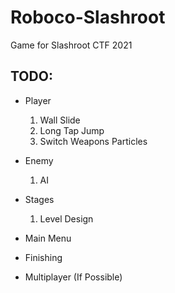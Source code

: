 # Roboco-Slashroot
Game for Slashroot CTF 2021


## TODO:

- Player
    1. Wall Slide
    2. Long Tap Jump
    3. Switch Weapons Particles

- Enemy
    1. AI

- Stages
    1. Level Design

- Main Menu

- Finishing

- Multiplayer (If Possible)


